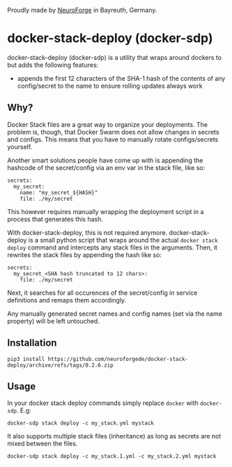 Proudly made by [NeuroForge](https://neuroforge.de/) in Bayreuth, Germany.

docker-stack-deploy (docker-sdp)
================================

docker-stack-deploy (docker-sdp) is a utility that wraps around dockers to but adds the following features:

- appends the first 12 characters of the SHA-1 hash of the contents of any config/secret to the name to ensure rolling updates always work

Why?
----

Docker Stack files are a great way to organize your deployments. The problem is, though, that Docker Swarm does not allow changes in secrets and configs.
This means that you have to manually rotate configs/secrets yourself.

Another smart solutions people have come up with is appending the hashcode of the secret/config via an env var in the stack file, like so:

```
secrets:
  my_secret:
    name: "my_secret_${HASH}"
    file: ./my/secret
```

This however requires manually wrapping the deployment script in a process that generates this hash.

With docker-stack-deploy, this is not required anymore. docker-stack-deploy is a small python script that wraps around the actual `docker stack deploy` command and intercepts any stack files in the arguments. Then, it rewrites the stack files by appending the hash like so:

```
secrets:
  my_secret_<SHA hash truncated to 12 chars>:
    file: ./my/secret
```

Next, it searches for all occurences of the secret/config in service definitions and remaps them accordingly.

Any manually generated secret names and config names (set via the name property) will be left untouched.

Installation
------------

```
pip3 install https://github.com/neuroforgede/docker-stack-deploy/archive/refs/tags/0.2.6.zip
```

Usage
-----

In your docker stack deploy commands simply replace `docker` with `docker-sdp`. E.g:

```
docker-sdp stack deploy -c my_stack.yml mystack
```

It also supports multiple stack files (inheritance) as long as secrets are not mixed between the files.

```
docker-sdp stack deploy -c my_stack.1.yml -c my_stack.2.yml mystack
```
